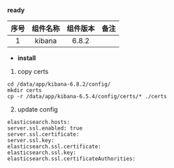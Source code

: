
**ready**

| 序号 | 组件名称 | 组件版本 | 备注 |
|:---:|:---:|:---:|:---:|
| 1 | kibana | 6.8.2 | |


- **install**

1. copy certs 
```
cd /data/app/kibana-6.8.2/config/
mkdir certs
cp -r /data/app/kibana-6.5.4/config/certs/* ./certs
```
2. update config
```
elasticsearch.hosts:
server.ssl.enabled: true
server.ssl.certificate: 
server.ssl.key: 
elasticsearch.ssl.certificate: 
elasticsearch.ssl.key: 
elasticsearch.ssl.certificateAuthorities: 
```

